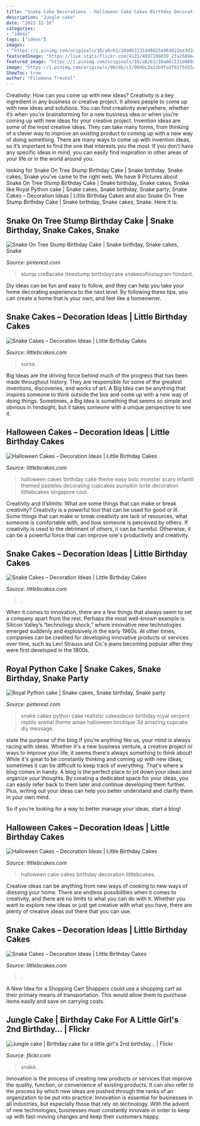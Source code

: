 ```yaml
---
title: "Snake Cake Decorations - Halloween Cake Cakes Birthday Decoration Littlebcakes"
description: "Jungle cake"
date: "2022-12-16"
categories:
- "ideas"
tags: ["ideas"]
images:
- "https://i.pinimg.com/originals/10/a0/61/10a061131d46025a984822ee3d2e04f1.jpg"
featuredImage: "https://live.staticflickr.com/4115/4937299819_2fa2689e42_b.jpg"
featured_image: "https://i.pinimg.com/originals/10/a0/61/10a061131d46025a984822ee3d2e04f1.jpg"
image: "https://i.pinimg.com/originals/90/4b/c3/904bc3a13b9fadf8275d35aaeed3ef9d.jpg"
ShowToc: true
author: "Filomena Treutel"
---
```



Creativity: How can you come up with new ideas?
Creativity is a key ingredient in any business or creative project. It allows people to come up with new ideas and solutions. You can find creativity everywhere, whether it’s when you’re brainstorming for a new business idea or when you’re coming up with new ideas for your creative project.
Invention ideas are some of the most creative ideas. They can take many forms, from thinking of a clever way to improve an existing product to coming up with a new way of doing something. There are many ways to come up with invention ideas, so it’s important to find the one that interests you the most. If you don’t have any specific ideas in mind, you can easily find inspiration in other areas of your life or in the world around you.

	

		
looking for Snake On Tree Stump Birthday Cake | Snake birthday, Snake cakes, Snake you've came to the right web. We have 8 Pictures about Snake On Tree Stump Birthday Cake | Snake birthday, Snake cakes, Snake like Royal Python cake | Snake cakes, Snake birthday, Snake party, Snake Cakes – Decoration Ideas | Little Birthday Cakes and also Snake On Tree Stump Birthday Cake | Snake birthday, Snake cakes, Snake. Here it is:
		
    
## Snake On Tree Stump Birthday Cake | Snake Birthday, Snake Cakes, Snake

<img loading=lazy src="https://i.pinimg.com/originals/90/4b/c3/904bc3a13b9fadf8275d35aaeed3ef9d.jpg" onerror="this.onerror=null;this.src='https://tse2.mm.bing.net/th?id=OIP.H-aNS2l0I29f6r_StrQmvgHaIR&amp;pid=15.1';" alt="Snake On Tree Stump Birthday Cake | Snake birthday, Snake cakes, Snake">

_Source: pinterest.com_

>stump cre8acake treestump birthdaycake snakesofinstagram fondant. 

	

Diy ideas can be fun and easy to follow, and they can help you take your home decorating experience to the next level. By following these tips, you can create a home that is your own, and feel like a homeowner.

    
## Snake Cakes – Decoration Ideas | Little Birthday Cakes

<img loading=lazy src="https://www.littlebcakes.com/wp-content/uploads/2013/08/Snake-Birthday-Cakes.jpg" onerror="this.onerror=null;this.src='https://tse3.mm.bing.net/th?id=OIP.K4EyuVAwaHDSxvecYNdF9wHaFj&amp;pid=15.1';" alt="Snake Cakes – Decoration Ideas | Little Birthday Cakes">

_Source: littlebcakes.com_

>sursa. 

	

Big Ideas are the driving force behind much of the progress that has been made throughout history. They are responsible for some of the greatest inventions, discoveries, and works of art. A Big Idea can be anything that inspires someone to think outside the box and come up with a new way of doing things. Sometimes, a Big Idea is something that seems so simple and obvious in hindsight, but it takes someone with a unique perspective to see it.

    
## Halloween Cakes – Decoration Ideas | Little Birthday Cakes

<img loading=lazy src="http://www.littlebcakes.com/wp-content/uploads/2013/08/Pictures-of-Halloween-Cakes1.jpg" onerror="this.onerror=null;this.src='https://tse2.mm.bing.net/th?id=OIP.ThgAB7TBdV9jAt76IoWPOAHaJ4&amp;pid=15.1';" alt="Halloween Cakes – Decoration Ideas | Little Birthday Cakes">

_Source: littlebcakes.com_

>halloween cakes birthday cake theme easy bolo monster scary infantil themed pasteles decorating cupcakes pumpkin torte decoration littlebcakes singapore cool. 

	

Creativity and It’slimits: What are some things that can make or break creativity?
Creativity is a powerful tool that can be used for good or ill. Some things that can make or break creativity are lack of resources, what someone is comfortable with, and how someone is perceived by others. If creativity is used to the detriment of others, it can be harmful. Otherwise, it can be a powerful force that can improve one's productivity and creativity.

    
## Snake Cakes – Decoration Ideas | Little Birthday Cakes

<img loading=lazy src="https://www.littlebcakes.com/wp-content/uploads/2013/08/Snake-Birthday-Cake-Ideas.jpg" onerror="this.onerror=null;this.src='https://tse3.mm.bing.net/th?id=OIP.wKrQKeNhc_aIR71MjOD5HQHaJ4&amp;pid=15.1';" alt="Snake Cakes – Decoration Ideas | Little Birthday Cakes">

_Source: littlebcakes.com_

>. 

	

When it comes to innovation, there are a few things that always seem to set a company apart from the rest. Perhaps the most well-known example is Silicon Valley’s “technology shock,” where innovative new technologies emerged suddenly and explosively in the early 1960s. At other times, companies can be credited for developing innovative products or services over time, such as Levi Strauss and Co.'s jeans becoming popular after they were first developed in the 1800s.

    
## Royal Python Cake | Snake Cakes, Snake Birthday, Snake Party

<img loading=lazy src="https://i.pinimg.com/originals/10/a0/61/10a061131d46025a984822ee3d2e04f1.jpg" onerror="this.onerror=null;this.src='https://tse2.mm.bing.net/th?id=OIP.htmCgmFNs3geUr3s1TX6VgHaGE&amp;pid=15.1';" alt="Royal Python cake | Snake cakes, Snake birthday, Snake party">

_Source: pinterest.com_

>snake cakes python cake realistic cakesdecor birthday royal serpent reptile animal theme amae halloween boutique 3d amazing cupcake diy message. 

	

state the purpose of the blog
If you're anything like us, your mind is always racing with ideas. Whether it's a new business venture, a creative project or ways to improve your life, it seems there's always something to think about! While it's great to be constantly thinking and coming up with new ideas, sometimes it can be difficult to keep track of everything. That's where a blog comes in handy.
A blog is the perfect place to jot down your ideas and organize your thoughts. By creating a dedicated space for your ideas, you can easily refer back to them later and continue developing them further. Plus, writing out your ideas can help you better understand and clarify them in your own mind.

So if you're looking for a way to better manage your ideas, start a blog!

    
## Halloween Cakes – Decoration Ideas | Little Birthday Cakes

<img loading=lazy src="http://www.littlebcakes.com/wp-content/uploads/2013/08/Halloween-Cake-Pictures.jpg" onerror="this.onerror=null;this.src='https://tse3.mm.bing.net/th?id=OIP.BdrICeBWILB9dxJ3rkbrIAHaIZ&amp;pid=15.1';" alt="Halloween Cakes – Decoration Ideas | Little Birthday Cakes">

_Source: littlebcakes.com_

>halloween cake cakes birthday decoration littlebcakes. 

	

Creative ideas can be anything from new ways of cooking to new ways of dressing your home. There are endless possibilities when it comes to creativity, and there are no limits to what you can do with it. Whether you want to explore new ideas or just get creative with what you have, there are plenty of creative ideas out there that you can use.

    
## Snake Cakes – Decoration Ideas | Little Birthday Cakes

<img loading=lazy src="https://www.littlebcakes.com/wp-content/uploads/2013/08/Snake-Cake.jpg" onerror="this.onerror=null;this.src='https://tse3.mm.bing.net/th?id=OIP.jHmREVmY-TspM-CNbS4N4AHaGI&amp;pid=15.1';" alt="Snake Cakes – Decoration Ideas | Little Birthday Cakes">

_Source: littlebcakes.com_

>. 

	

A New Idea for a Shopping Cart
Shoppers could use a shopping cart as their primary means of transportation. This would allow them to purchase items easily and save on carrying costs.

    
## Jungle Cake | Birthday Cake For A Little Girl&#039;s 2nd Birthday… | Flickr

<img loading=lazy src="https://live.staticflickr.com/4115/4937299819_2fa2689e42_b.jpg" onerror="this.onerror=null;this.src='https://tse1.mm.bing.net/th?id=OIP.MEuaslI-yDqS92356ADbxQHaJ4&amp;pid=15.1';" alt="Jungle cake | Birthday cake for a little girl&#039;s 2nd birthday… | Flickr">

_Source: flickr.com_

>snake. 

	

Innovation is the process of creating new products or services that improve the quality, function, or convenience of existing products. It can also refer to the process by which new ideas are pushed through the ranks of an organization to be put into practice. Innovation is essential for businesses in all industries, but especially those that rely on technology. With the advent of new technologies, businesses must constantly innovate in order to keep up with fast-moving changes and keep their customers happy.

